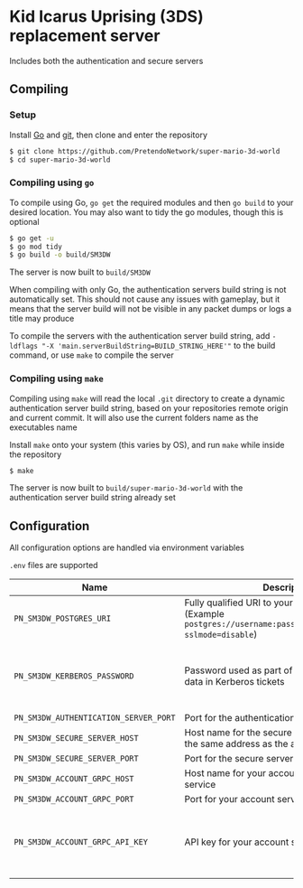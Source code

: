 # Kid Icarus Uprising (3DS) replacement server
Includes both the authentication and secure servers

## Compiling

### Setup
Install [Go](https://go.dev/doc/install) and [git](https://git-scm.com/downloads), then clone and enter the repository

```bash
$ git clone https://github.com/PretendoNetwork/super-mario-3d-world
$ cd super-mario-3d-world
```

### Compiling using `go`
To compile using Go, `go get` the required modules and then `go build` to your desired location. You may also want to tidy the go modules, though this is optional

```bash
$ go get -u
$ go mod tidy
$ go build -o build/SM3DW
```

The server is now built to `build/SM3DW`

When compiling with only Go, the authentication servers build string is not automatically set. This should not cause any issues with gameplay, but it means that the server build will not be visible in any packet dumps or logs a title may produce

To compile the servers with the authentication server build string, add `-ldflags "-X 'main.serverBuildString=BUILD_STRING_HERE'"` to the build command, or use `make` to compile the server

### Compiling using `make`
Compiling using `make` will read the local `.git` directory to create a dynamic authentication server build string, based on your repositories remote origin and current commit. It will also use the current folders name as the executables name

Install `make` onto your system (this varies by OS), and run `make` while inside the repository

```bash
$ make
```

The server is now built to `build/super-mario-3d-world` with the authentication server build string already set

## Configuration
All configuration options are handled via environment variables

`.env` files are supported

| Name                                    | Description                                                                                                            | Required                                      |
|-----------------------------------------|------------------------------------------------------------------------------------------------------------------------|-----------------------------------------------|
| `PN_SM3DW_POSTGRES_URI`               | Fully qualified URI to your Postgres server (Example `postgres://username:password@localhost/SM3DW?sslmode=disable`) | Yes                                           |
| `PN_SM3DW_KERBEROS_PASSWORD`          | Password used as part of the internal server data in Kerberos tickets                                                  | No (Default password `password` will be used) |
| `PN_SM3DW_AUTHENTICATION_SERVER_PORT` | Port for the authentication server                                                                                     | Yes                                           |
| `PN_SM3DW_SECURE_SERVER_HOST`         | Host name for the secure server (should point to the same address as the authentication server)                        | Yes                                           |
| `PN_SM3DW_SECURE_SERVER_PORT`         | Port for the secure server                                                                                             | Yes                                           |
| `PN_SM3DW_ACCOUNT_GRPC_HOST`          | Host name for your account server gRPC service                                                                         | Yes                                           |
| `PN_SM3DW_ACCOUNT_GRPC_PORT`          | Port for your account server gRPC service                                                                              | Yes                                           |
| `PN_SM3DW_ACCOUNT_GRPC_API_KEY`       | API key for your account server gRPC service                                                                           | No (Assumed to be an open gRPC API)           |